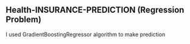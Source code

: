 ## Health-INSURANCE-PREDICTION (Regression Problem) 
I used GradientBoostingRegressor algorithm to make prediction 

